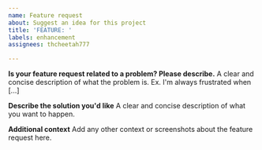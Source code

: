 ```yaml
---
name: Feature request
about: Suggest an idea for this project
title: 'FEATURE: '
labels: enhancement
assignees: thcheetah777

---
```


**Is your feature request related to a problem? Please describe.**
A clear and concise description of what the problem is. Ex. I'm always frustrated when [...]

**Describe the solution you'd like**
A clear and concise description of what you want to happen.

**Additional context**
Add any other context or screenshots about the feature request here.
